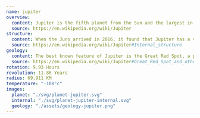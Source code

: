 ```yaml
---
name: jupiter
overview:
  content: Jupiter is the fifth planet from the Sun and the largest in the Solar System. It is a gas giant with a mass two and a half times that of all the other planets in the Solar System combined, but less than one-thousandth the mass of the Sun.
  source: https://en.wikipedia.org/wiki/Jupiter
structure:
  content: When the Juno arrived in 2016, it found that Jupiter has a very diffuse core that mixes into its mantle. A possible cause is an impact from a planet of about ten Earth masses a few million years after Jupiter's formation, which would have disrupted an originally solid Jovian core.
  source: https://en.wikipedia.org/wiki/Jupiter#Internal_structure
geology:
  content: The best known feature of Jupiter is the Great Red Spot, a persistent anticyclonic storm located 22° south of the equator. It is known to have existed since at least 1831, and possibly since 1665.
  source: https://en.wikipedia.org/wiki/Jupiter#Great_Red_Spot_and_other_vortices
rotation: 9.93 Hours
revolution: 11.86 Years
radius: 69,911 KM
temperature: "-108°c"
images:
  planet: "./svg/planet-jupiter.svg"
  internal: "./svg/planet-jupiter-internal.svg"
  geology: "./assets/geology-jupiter.png"
---
```

